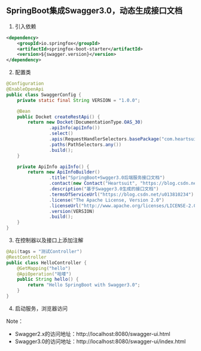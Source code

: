 ## SpringBoot集成Swagger3.0，动态生成接口文档

1. 引入依赖
```xml
<dependency>
    <groupId>io.springfox</groupId>
    <artifactId>springfox-boot-starter</artifactId>
    <version>${swagger.version}</version>
</dependency>
```

2. 配置类

```java
@Configuration
@EnableOpenApi
public class SwaggerConfig {
    private static final String VERSION = "1.0.0";

    @Bean
    public Docket createRestApi() {
        return new Docket(DocumentationType.OAS_30)
                .apiInfo(apiInfo())
                .select()
                .apis(RequestHandlerSelectors.basePackage("com.heartsuit.controller"))
                .paths(PathSelectors.any())
                .build();
    }

    private ApiInfo apiInfo() {
        return new ApiInfoBuilder()
                .title("SpringBoot+Swgger3.0后端服务接口文档")
                .contact(new Contact("Heartsuit", "https://blog.csdn.net/u013810234", "454670286@qq.com"))
                .description("基于Swagger3.0生成的接口文档")
                .termsOfServiceUrl("https://blog.csdn.net/u013810234")
                .license("The Apache License, Version 2.0")
                .licenseUrl("http://www.apache.org/licenses/LICENSE-2.0.html")
                .version(VERSION)
                .build();
    }
}
```

3. 在控制器以及接口上添加注解

```java
@Api(tags = "测试Controller")
@RestController
public class HelloController {
    @GetMapping("hello")
    @ApiOperation("哈喽")
    public String hello() {
        return "Hello SpringBoot with Swagger3.0";
    }
}
```

4. 启动服务，浏览器访问

Note：
- Swagger2.x的访问地址：http://localhost:8080/swagger-ui.html
- Swagger3.0的访问地址：http://localhost:8080/swagger-ui/index.html

